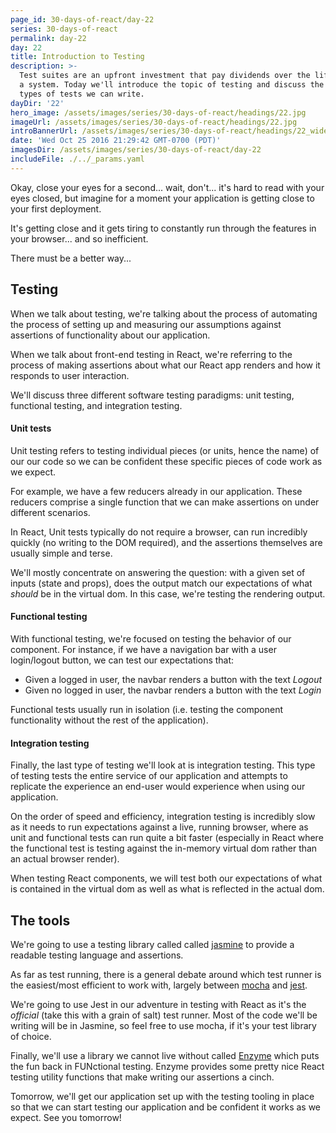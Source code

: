 ```yaml
---
page_id: 30-days-of-react/day-22
series: 30-days-of-react
permalink: day-22
day: 22
title: Introduction to Testing
description: >-
  Test suites are an upfront investment that pay dividends over the lifetime of
  a system. Today we'll introduce the topic of testing and discuss the different
  types of tests we can write.
dayDir: '22'
hero_image: /assets/images/series/30-days-of-react/headings/22.jpg
imageUrl: /assets/images/series/30-days-of-react/headings/22.jpg
introBannerUrl: /assets/images/series/30-days-of-react/headings/22_wide.jpg
date: 'Wed Oct 25 2016 21:29:42 GMT-0700 (PDT)'
imagesDir: /assets/images/series/30-days-of-react/day-22
includeFile: ./../_params.yaml
---
```


Okay, close your eyes for a second... wait, don't... it's hard to read with your eyes closed, but imagine for a moment your application is getting close to your first deployment.

It's getting close and it gets tiring to constantly run through the features in your browser... and so inefficient.

There must be a better way...

## Testing

When we talk about testing, we're talking about the process of automating the process of setting up and measuring our assumptions against assertions of functionality about our application.

When we talk about front-end testing in React, we're referring to the process of making assertions about what our React app renders and how it responds to user interaction.

We'll discuss three different software testing paradigms: unit testing, functional testing, and integration testing.

#### Unit tests

Unit testing refers to testing individual pieces (or units, hence the name) of our our code so we can be confident these specific pieces of code work as we expect.

For example, we have a few reducers already in our application. These reducers comprise a single function that we can make assertions on under different scenarios.

In React, Unit tests typically do not require a browser, can run incredibly quickly (no writing to the DOM required), and the assertions themselves are usually simple and terse.

We'll mostly concentrate on answering the question: with a given set of inputs (state and props), does the output match our expectations of what _should_ be in the virtual dom. In this case, we're testing the rendering output.

#### Functional testing

With functional testing, we're focused on testing the behavior of our component. For instance, if we have a navigation bar with a user login/logout button, we can test our expectations that:

* Given a logged in user, the navbar renders a button with the text _Logout_
* Given no logged in user, the navbar renders a button with the text _Login_

Functional tests usually run in isolation (i.e. testing the component functionality without the rest of the application).

#### Integration testing

Finally, the last type of testing we'll look at is integration testing. This type of testing tests the entire service of our application and attempts to replicate the experience an end-user would experience when using our application.

On the order of speed and efficiency, integration testing is incredibly slow as it needs to run expectations against a live, running browser, where as unit and functional tests can run quite a bit faster (especially in React where the functional test is testing against the in-memory virtual dom rather than an actual browser render).

When testing React components, we will test both our expectations of what is contained in the virtual dom as well as what is reflected in the actual dom.

## The tools

We're going to use a testing library called called [jasmine](http://jasmine.github.io) to provide a readable testing language and assertions.

As far as test running, there is a general debate around which test runner is the easiest/most efficient to work with, largely between [mocha](https://mochajs.org) and [jest](https://facebook.github.io/jest).

We're going to use Jest in our adventure in testing with React as it's the _official_ (take this with a grain of salt) test runner. Most of the code we'll be writing will be in Jasmine, so feel free to use mocha, if it's your test library of choice.

Finally, we'll use a library we cannot live without called [Enzyme](https://github.com/airbnb/enzyme) which puts the fun back in FUNctional testing. Enzyme provides some pretty nice React testing utility functions that make writing our assertions a cinch.

Tomorrow, we'll get our application set up with the testing tooling in place so that we can start testing our application and be confident it works as we expect. See you tomorrow!
